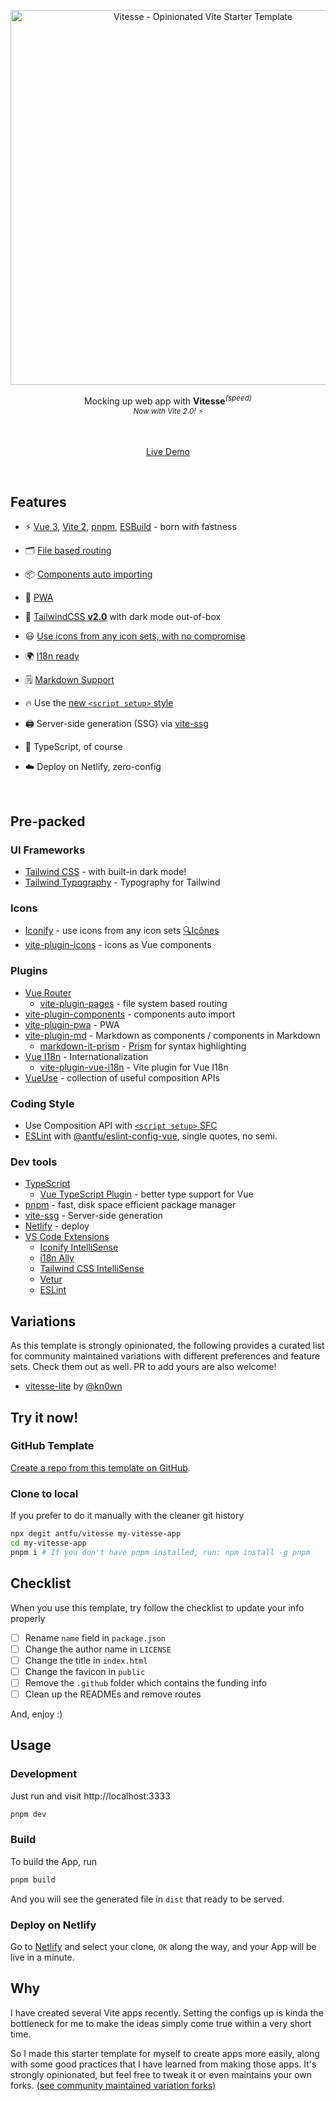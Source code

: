 <p align='center'>
  <img src='https://repository-images.githubusercontent.com/286295150/b1b1be80-354a-11eb-87c0-5dc96cae2bd9' alt='Vitesse - Opinionated Vite Starter Template' width='600'/>
</p>

<p align='center'>
Mocking up web app with <b>Vitesse</b><sup><em>(speed)</em></sup><br>
<sub><em>Now with Vite 2.0! ⚡️</em></sub>
</p>

<br>

<p align='center'>
<a href="https://vitesse.netlify.app/">Live Demo</a>
</p>

<br>

## Features

- ⚡️ [Vue 3](https://github.com/vuejs/vue-next), [Vite 2](https://github.com/vitejs/vite), [pnpm](https://pnpm.js.org/), [ESBuild](https://github.com/evanw/esbuild) - born with fastness

- 🗂 [File based routing](./src/pages)

- 📦 [Components auto importing](./src/components)

- 📲 [PWA](https://github.com/antfu/vite-plugin-pwa)

- 🎨 [TailwindCSS **v2.0**](https://blog.tailwindcss.com/tailwindcss-v2) with dark mode out-of-box

- 😃 [Use icons from any icon sets, with no compromise](./src/components)

- 🌍 [I18n ready](./locales)

- 🗒 [Markdown Support](https://github.com/antfu/vite-plugin-md)

- 🔥 Use the [new `<script setup>` style](https://github.com/vuejs/rfcs/pull/227)

- 🖨 Server-side generation (SSG) via [vite-ssg](https://github.com/antfu/vite-ssg)

- 🦾 TypeScript, of course

- ☁️ Deploy on Netlify, zero-config

<br>

## Pre-packed

### UI Frameworks

- [Tailwind CSS](https://tailwindcss.com/) - with built-in dark mode!
- [Tailwind Typography](https://github.com/tailwindlabs/tailwindcss-typography) - Typography for Tailwind

### Icons

- [Iconify](https://iconify.design) - use icons from any icon sets [🔍Icônes](https://icones.netlify.app/)
- [vite-plugin-icons](https://github.com/antfu/vite-plugin-icons) - icons as Vue components

### Plugins

- [Vue Router](https://github.com/vuejs/vue-router)
  - [vite-plugin-pages](https://github.com/hannoeru/vite-plugin-pages) - file system based routing
- [vite-plugin-components](https://github.com/antfu/vite-plugin-components) - components auto import
- [vite-plugin-pwa](https://github.com/antfu/vite-plugin-pwa) - PWA
- [vite-plugin-md](https://github.com/antfu/vite-plugin-md) - Markdown as components / components in Markdown
  - [markdown-it-prism](https://github.com/jGleitz/markdown-it-prism) - [Prism](https://prismjs.com/) for syntax highlighting
- [Vue I18n](https://github.com/intlify/vue-i18n-next) - Internationalization
  - [vite-plugin-vue-i18n](https://github.com/intlify/vite-plugin-vue-i18n) - Vite plugin for Vue I18n
- [VueUse](https://github.com/antfu/vueuse) - collection of useful composition APIs

### Coding Style

- Use Composition API with [`<script setup>` SFC](https://github.com/vuejs/rfcs/pull/227)
- [ESLint](https://eslint.org/) with [@antfu/eslint-config-vue](https://github.com/antfu/eslint-config), single quotes, no semi.

### Dev tools

- [TypeScript](https://www.typescriptlang.org/)
  - [Vue TypeScript Plugin](https://github.com/znck/vue-developer-experience/tree/master/packages/typescript-plugin-vue) - better type support for Vue
- [pnpm](https://pnpm.js.org/) - fast, disk space efficient package manager
- [vite-ssg](https://github.com/antfu/vite-ssg) - Server-side generation
- [Netlify](https://www.netlify.com/) - deploy
- [VS Code Extensions](./.vscode/extensions.json)
  - [Iconify IntelliSense](https://marketplace.visualstudio.com/items?itemName=antfu.iconify)
  - [i18n Ally](https://marketplace.visualstudio.com/items?itemName=antfu.i18n-ally)
  - [Tailwind CSS IntelliSense](https://marketplace.visualstudio.com/items?itemName=bradlc.vscode-tailwindcss)
  - [Vetur](https://marketplace.visualstudio.com/items?itemName=octref.vetur)
  - [ESLint](https://marketplace.visualstudio.com/items?itemName=dbaeumer.vscode-eslint)

## Variations

As this template is strongly opinionated, the following provides a curated list for community maintained variations with different preferences and feature sets. Check them out as well. PR to add yours are also welcome!

- [vitesse-lite](https://github.com/kn0wn/vitesse-lite) by [@kn0wn](https://github.com/kn0wn)

## Try it now!

### GitHub Template

[Create a repo from this template on GitHub](https://github.com/antfu/vitesse/generate).

### Clone to local

If you prefer to do it manually with the cleaner git history

```bash
npx degit antfu/vitesse my-vitesse-app
cd my-vitesse-app
pnpm i # If you don't have pnpm installed, run: npm install -g pnpm
```

## Checklist

When you use this template, try follow the checklist to update your info properly

- [ ] Rename `name` field in `package.json`
- [ ] Change the author name in `LICENSE`
- [ ] Change the title in `index.html`
- [ ] Change the favicon in `public`
- [ ] Remove the `.github` folder which contains the funding info
- [ ] Clean up the READMEs and remove routes

And, enjoy :)

## Usage

### Development

Just run and visit http://localhost:3333

```bash
pnpm dev
```

### Build

To build the App, run

```bash
pnpm build
```

And you will see the generated file in `dist` that ready to be served.

### Deploy on Netlify

Go to [Netlify](https://app.netlify.com/start) and select your clone, `OK` along the way, and your App will be live in a minute.

## Why

I have created several Vite apps recently. Setting the configs up is kinda the bottleneck for me to make the ideas simply come true within a very short time. 

So I made this starter template for myself to create apps more easily, along with some good practices that I have learned from making those apps. It's strongly opinionated, but feel free to tweak it or even maintains your own forks. [(see community maintained variation forks)](#variations)
